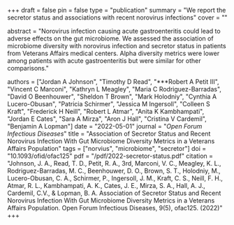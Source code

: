 +++
draft = false
pin = false
type = "publication"
summary = "We report the secretor status and associations with recent norovirus infections"
cover = ""

abstract = "Norovirus infection causing acute gastroenteritis could lead to adverse effects on the gut microbiome. We assessed the association of microbiome diversity with norovirus infection and secretor status in patients from Veterans Affairs medical centers. Alpha diversity metrics were lower among patients with acute gastroenteritis but were similar for other comparisons."

authors = ["Jordan A Johnson", "Timothy D Read", "***Robert A Petit III", "Vincent C Marconi", "Kathryn L Meagley", "Maria C Rodriguez-Barradas", "David O Beenhouwer", "Sheldon T Brown", "Mark Holodniy", "Cynthia A Lucero-Obusan", "Patricia Schirmer", "Jessica M Ingersoll", "Colleen S Kraft", "Frederick H Neill", "Robert L Atmar", "Anita K Kambhampati", "Jordan E Cates", "Sara A Mirza", "Aron J Hall", "Cristina V Cardemil", "Benjamin A Lopman"]
date = "2022-05-01"
journal = "*Open Forum Infectious Diseases*"
title = "Association of Secretor Status and Recent Norovirus Infection With Gut Microbiome Diversity Metrics in a Veterans Affairs Population"
tags =  ["norvius", "microbiome", "secretor"]
doi = "10.1093/ofid/ofac125"
pdf = "/pdf/2022-secretor-status.pdf"
citation = "Johnson, J. A., Read, T. D., Petit, R. A., 3rd, Marconi, V. C., Meagley, K. L., Rodriguez-Barradas, M. C., Beenhouwer, D. O., Brown, S. T., Holodniy, M., Lucero-Obusan, C. A., Schirmer, P., Ingersoll, J. M., Kraft, C. S., Neill, F. H., Atmar, R. L., Kambhampati, A. K., Cates, J. E., Mirza, S. A., Hall, A. J., Cardemil, C.V., & Lopman, B. A. Association of Secretor Status and Recent Norovirus Infection With Gut Microbiome Diversity Metrics in a Veterans Affairs Population. Open Forum Infectious Diseases, 9(5), ofac125. (2022)"
+++
